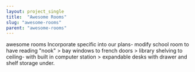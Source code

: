 ```yaml
---
layout: project_single
title:  "Awesome Rooms"
slug: "awesome-rooms"
parent: "awesome-rooms"
---
```

awesome rooms    Incorporate specific into our plans-   modify school room to have reading "nook" > bay windows to french doors > library shelving to ceiling- with built in computer station >  expandable desks with drawer and shelf storage under.